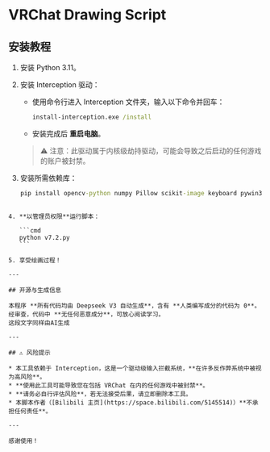 
# VRChat Drawing Script 

## 安装教程

1. 安装 Python 3.11。
2. 安装 Interception 驱动：
   - 使用命令行进入 Interception 文件夹，输入以下命令并回车：
     ```cmd
     install-interception.exe /install
     ```
   - 安装完成后 **重启电脑**。
   > ⚠️ 注意：此驱动属于内核级劫持驱动，可能会导致之后启动的任何游戏的账户被封禁。

3. 安装所需依赖库：
   ```cmd
   pip install opencv-python numpy Pillow scikit-image keyboard pywin32 interception-python
````

4. **以管理员权限**运行脚本：

   ```cmd
   python v7.2.py
   ```

5. 享受绘画过程！

---

## 开源与生成信息

本程序 **所有代码均由 Deepseek V3 自动生成**，含有 **人类编写成分的代码为 0**。
经审查，代码中 **无任何恶意成分**，可放心阅读学习。
这段文字同样由AI生成

---

## ⚠️ 风险提示

* 本工具依赖于 Interception，这是一个驱动级输入拦截系统，**在许多反作弊系统中被视为高风险**。
* **使用此工具可能导致您在包括 VRChat 在内的任何游戏中被封禁**。
* **请务必自行评估风险**，若无法接受后果，请立即删除本工具。
* 本脚本作者（[Bilibili 主页](https://space.bilibili.com/5145514)）**不承担任何责任**。

---

感谢使用！

